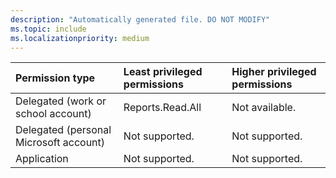 ```yaml
---
description: "Automatically generated file. DO NOT MODIFY"
ms.topic: include
ms.localizationpriority: medium
---
```


|Permission type|Least privileged permissions|Higher privileged permissions|
|:---|:---|:---|
|Delegated (work or school account)|Reports.Read.All|Not available.|
|Delegated (personal Microsoft account)|Not supported.|Not supported.|
|Application|Not supported.|Not supported.|

